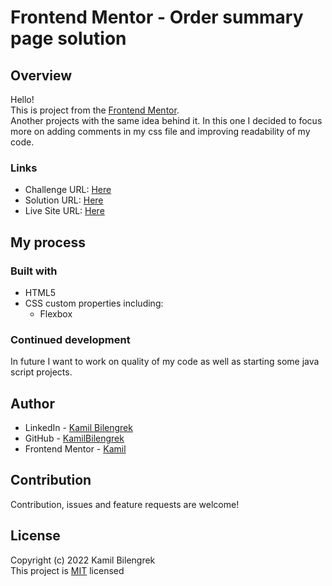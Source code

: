 # Frontend Mentor - Order summary page solution

## Overview

Hello!  
This is project from the [Frontend Mentor](https://www.frontendmentor.io).  
Another projects with the same idea behind it. In this one I decided to focus more on adding comments in my css file and improving readability of my code.

### Links

* Challenge URL: [Here](https://www.frontendmentor.io/challenges/order-summary-component-QlPmajDUj/hub/order-summary-page-x2trug6wR)
* Solution URL: [Here](https://www.frontendmentor.io/solutions/order-summary-page-x2trug6wR)
* Live Site URL: [Here](https://kamilbilengrek.github.io/Order-Summary-page/)

## My process

### Built with

* HTML5
* CSS custom properties including:
    * Flexbox

### Continued development

In future I want to work on quality of my code as well as starting some java script projects.

## Author

* LinkedIn - [Kamil Bilengrek](https://www.linkedin.com/in/kamil-bilengrek-612a82238/)
* GitHub - [KamilBilengrek](https://github.com/KamilBilengrek)
* Frontend Mentor - [Kamil](https://www.frontendmentor.io/profile/Kammilos)

## Contribution

Contribution, issues and feature requests are welcome!

## License

Copyright (c) 2022 Kamil Bilengrek  
This project is [MIT](https://github.com/KamilBilengrek/Order-Summary-page/blob/main/LICENSE.txt) licensed
